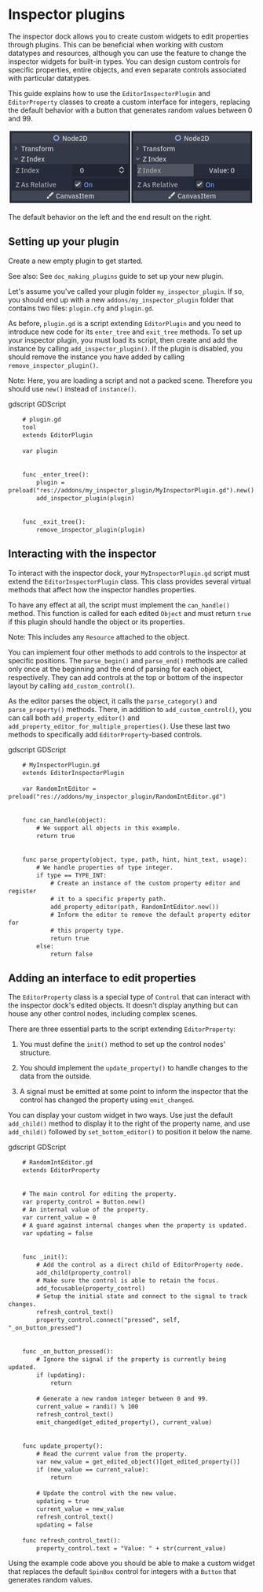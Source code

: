 

# Inspector plugins

The inspector dock allows you to create custom widgets to edit properties
through plugins. This can be beneficial when working with custom datatypes and
resources, although you can use the feature to change the inspector widgets for
built-in types. You can design custom controls for specific properties, entire
objects, and even separate controls associated with particular datatypes.

This guide explains how to use the `EditorInspectorPlugin` and
`EditorProperty` classes to create a custom interface for integers,
replacing the default behavior with a button that generates random values
between 0 and 99.

![](img/inspector_plugin_example.png)

The default behavior on the left and the end result on the right.


## Setting up your plugin

Create a new empty plugin to get started.

See also:
 See `doc_making_plugins` guide to set up your new plugin.

Let's assume you've called your plugin folder `my_inspector_plugin`. If so,
you should end up with a new `addons/my_inspector_plugin` folder that contains
two files: `plugin.cfg` and `plugin.gd`.

As before, `plugin.gd` is a script extending `EditorPlugin` and you
need to introduce new code for its `enter_tree` and `exit_tree` methods.
To set up your inspector plugin, you must load its script, then create and add
the instance by calling `add_inspector_plugin()`. If the plugin is disabled,
you should remove the instance you have added by calling
`remove_inspector_plugin()`.

Note:
 Here, you are loading a script and not a packed scene. Therefore you
          should use `new()` instead of `instance()`.

gdscript GDScript

```
    # plugin.gd
    tool
    extends EditorPlugin

    var plugin


    func _enter_tree():
        plugin = preload("res://addons/my_inspector_plugin/MyInspectorPlugin.gd").new()
        add_inspector_plugin(plugin)


    func _exit_tree():
        remove_inspector_plugin(plugin)
```


## Interacting with the inspector

To interact with the inspector dock, your `MyInspectorPlugin.gd` script must
extend the `EditorInspectorPlugin` class. This class provides several
virtual methods that affect how the inspector handles properties.

To have any effect at all, the script must implement the `can_handle()`
method. This function is called for each edited `Object` and must
return `true` if this plugin should handle the object or its properties.

Note:
 This includes any `Resource` attached to the object.

You can implement four other methods to add controls to the inspector at
specific positions. The `parse_begin()` and `parse_end()` methods are called
only once at the beginning and the end of parsing for each object, respectively.
They can add controls at the top or bottom of the inspector layout by calling
`add_custom_control()`.

As the editor parses the object, it calls the `parse_category()` and
`parse_property()` methods. There, in addition to `add_custom_control()`,
you can call both `add_property_editor()` and
`add_property_editor_for_multiple_properties()`. Use these last two methods to
specifically add `EditorProperty`-based controls.

gdscript GDScript

```
    # MyInspectorPlugin.gd
    extends EditorInspectorPlugin

    var RandomIntEditor = preload("res://addons/my_inspector_plugin/RandomIntEditor.gd")


    func can_handle(object):
        # We support all objects in this example.
        return true


    func parse_property(object, type, path, hint, hint_text, usage):
        # We handle properties of type integer.
        if type == TYPE_INT:
            # Create an instance of the custom property editor and register
            # it to a specific property path.
            add_property_editor(path, RandomIntEditor.new())
            # Inform the editor to remove the default property editor for
            # this property type.
            return true
        else:
            return false
```


## Adding an interface to edit properties

The `EditorProperty` class is a special type of `Control`
that can interact with the inspector dock's edited objects. It doesn't display
anything but can house any other control nodes, including complex scenes.

There are three essential parts to the script extending
`EditorProperty`:

1. You must define the `init()` method to set up the control nodes'
   structure.

2. You should implement the `update_property()` to handle changes to the data
   from the outside.

3. A signal must be emitted at some point to inform the inspector that the
   control has changed the property using `emit_changed`.

You can display your custom widget in two ways. Use just the default `add_child()`
method to display it to the right of the property name, and use `add_child()`
followed by `set_bottom_editor()` to position it below the name.

gdscript GDScript

```
    # RandomIntEditor.gd
    extends EditorProperty


    # The main control for editing the property.
    var property_control = Button.new()
    # An internal value of the property.
    var current_value = 0
    # A guard against internal changes when the property is updated.
    var updating = false


    func _init():
        # Add the control as a direct child of EditorProperty node.
        add_child(property_control)
        # Make sure the control is able to retain the focus.
        add_focusable(property_control)
        # Setup the initial state and connect to the signal to track changes.
        refresh_control_text()
        property_control.connect("pressed", self, "_on_button_pressed")


    func _on_button_pressed():
        # Ignore the signal if the property is currently being updated.
        if (updating):
            return

        # Generate a new random integer between 0 and 99.
        current_value = randi() % 100
        refresh_control_text()
        emit_changed(get_edited_property(), current_value)


    func update_property():
        # Read the current value from the property.
        var new_value = get_edited_object()[get_edited_property()]
        if (new_value == current_value):
            return

        # Update the control with the new value.
        updating = true
        current_value = new_value
        refresh_control_text()
        updating = false

    func refresh_control_text():
        property_control.text = "Value: " + str(current_value)
```

Using the example code above you should be able to make a custom widget that
replaces the default `SpinBox` control for integers with a
`Button` that generates random values.
